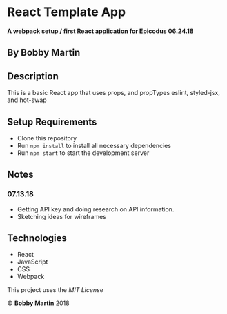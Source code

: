# React Template App
**A webpack setup / first React application for Epicodus 06.24.18**

## By Bobby Martin

## Description
This is a basic React app that uses props, and propTypes eslint, styled-jsx, and hot-swap

## Setup Requirements

* Clone this repository
* Run `npm install` to install all necessary dependencies
* Run `npm start` to start the development server

## Notes
### 07.13.18
* Getting API key and doing research on API information.
* Sketching ideas for wireframes

## Technologies
* React
* JavaScript
* CSS
* Webpack

This project uses the _MIT License_  

&copy; **Bobby Martin** 2018
